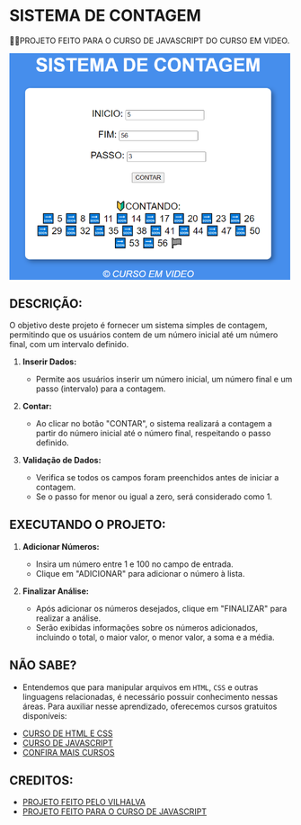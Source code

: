 # SISTEMA DE CONTAGEM
👨‍🏫PROJETO FEITO PARA O CURSO DE JAVASCRIPT DO CURSO EM VIDEO.

<img src="FOTO.png" align="center" width="500"> <br>

## DESCRIÇÃO:
O objetivo deste projeto é fornecer um sistema simples de contagem, permitindo que os usuários contem de um número inicial até um número final, com um intervalo definido.

1. **Inserir Dados:**
   - Permite aos usuários inserir um número inicial, um número final e um passo (intervalo) para a contagem.

2. **Contar:**
   - Ao clicar no botão "CONTAR", o sistema realizará a contagem a partir do número inicial até o número final, respeitando o passo definido.

3. **Validação de Dados:**
   - Verifica se todos os campos foram preenchidos antes de iniciar a contagem.
   - Se o passo for menor ou igual a zero, será considerado como 1.

## EXECUTANDO O PROJETO:
1. **Adicionar Números:**
   - Insira um número entre 1 e 100 no campo de entrada.
   - Clique em "ADICIONAR" para adicionar o número à lista.

2. **Finalizar Análise:**
   - Após adicionar os números desejados, clique em "FINALIZAR" para realizar a análise.
   - Serão exibidas informações sobre os números adicionados, incluindo o total, o maior valor, o menor valor, a soma e a média.

## NÃO SABE?
- Entendemos que para manipular arquivos em `HTML`, `CSS` e outras linguagens relacionadas, é necessário possuir conhecimento nessas áreas. Para auxiliar nesse aprendizado, oferecemos cursos gratuitos disponíveis:
* [CURSO DE HTML E CSS](https://github.com/VILHALVA/CURSO-DE-HTML-E-CSS)
* [CURSO DE JAVASCRIPT](https://github.com/VILHALVA/CURSO-DE-JAVASCRIPT)
* [CONFIRA MAIS CURSOS](https://github.com/VILHALVA?tab=repositories&q=+topic:CURSO)

## CREDITOS:
- [PROJETO FEITO PELO VILHALVA](https://github.com/VILHALVA)
- [PROJETO FEITO PARA O CURSO DE JAVASCRIPT](https://github.com/VILHALVA/CURSO-DE-JAVASCRIPT)
